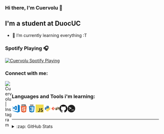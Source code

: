 ### Hi there, I'm Cuervolu 👋


## I'm a student at DuocUC

- 🌱 I’m currently learning everything :T

### Spotify Playing 🎧

[<img src="https://vercel.com/cuervolu/spotify/94rfcuLBkyzGZoYi7tyhw8kRs5et" alt="Cuervolu Spotify Playing" width="350" />](https://open.spotify.com/user/reinaldocuervo?si=cPYhH7s5Ts-Ptsu0QqutwA)


### Connect with me:

[<img align="left" alt="Cuervolu | Instagram" width="22px" src="https://cdn.jsdelivr.net/npm/simple-icons@v3/icons/instagram.svg" />][instagram]

<br />

### Languages and Tools i'm learning:

<img align="left" alt="Visual Studio Code" width="26px" src="https://raw.githubusercontent.com/github/explore/80688e429a7d4ef2fca1e82350fe8e3517d3494d/topics/visual-studio-code/visual-studio-code.png"/>
<img align="left" alt="HTML5" width="26px" src="https://raw.githubusercontent.com/github/explore/80688e429a7d4ef2fca1e82350fe8e3517d3494d/topics/html/html.png"/>
<img align="left" alt="CSS3" width="26px" src="https://raw.githubusercontent.com/github/explore/80688e429a7d4ef2fca1e82350fe8e3517d3494d/topics/css/css.png"/>
<img align="left" alt="JavaScript" width="26px" src="https://raw.githubusercontent.com/github/explore/80688e429a7d4ef2fca1e82350fe8e3517d3494d/topics/javascript/javascript.png"/>
<img align="left" alt="Python" width="26px" src="https://raw.githubusercontent.com/github/explore/80688e429a7d4ef2fca1e82350fe8e3517d3494d/topics/python/python.png"/>
<img align="left" alt="Git" width="26px" src="https://raw.githubusercontent.com/github/explore/80688e429a7d4ef2fca1e82350fe8e3517d3494d/topics/git/git.png"/>
<img align="left" alt="GitHub" width="26px" src="https://raw.githubusercontent.com/github/explore/78df643247d429f6cc873026c0622819ad797942/topics/github/github.png"/>
<img align="left" alt="Terminal" width="26px" src="https://raw.githubusercontent.com/github/explore/80688e429a7d4ef2fca1e82350fe8e3517d3494d/topics/terminal/terminal.png"/>


<br />
<br />

---

<details>
  <summary>:zap: GitHub Stats</summary>

  <img align="left" alt="Cuervolu GitHub Stats" src="https://github-readme-stats-nine-plum-53.vercel.app/api?username=cuervolu&show_icons=true&hide_border=true" />

</details>

[website]: https://instagram.com/cuervolu
[instagram]: https://instagram.com/cuervolu

